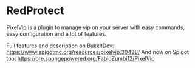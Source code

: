 # RedProtect
PixelVip is a plugin to manage vip on your server with easy commands, easy configuration and a lot of features.

Full features and description on BukkitDev: https://www.spigotmc.org/resources/pixelvip.30438/
And now on Spigot too: https://ore.spongepowered.org/FabioZumbi12/PixelVip

